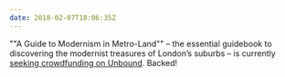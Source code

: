 ```yaml
---
date: 2018-02-07T18:06:35Z
---
```


""A Guide to Modernism in Metro-Land"" – the essential guidebook to discovering the modernist treasures of London’s suburbs – is currently [seeking crowdfunding on Unbound](https://unbound.com/books/a-guide-to-modernism-in-metro-land/). Backed!
